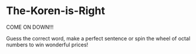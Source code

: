# The-Koren-is-Right
COME ON DOWN!!!

Guess the correct word, make a perfect sentence or spin the wheel of octal numbers to win wonderful prices!
